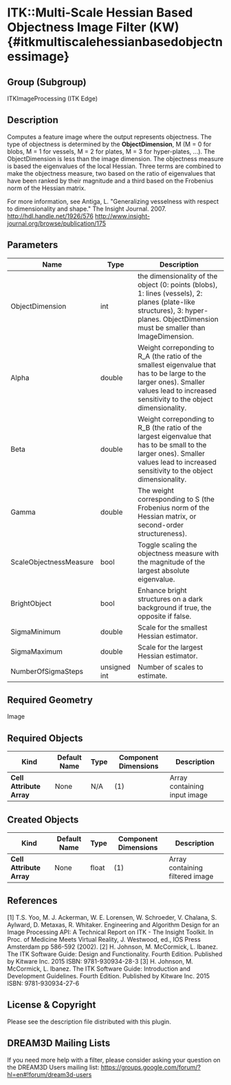 ITK::Multi-Scale Hessian Based Objectness Image Filter (KW) {#itkmultiscalehessianbasedobjectnessimage}
=========================

## Group (Subgroup) ##
ITKImageProcessing (ITK Edge)

## Description ##
Computes a feature image where the output represents
objectness. The type of objectness is determined by the **ObjectDimension**, M
(M = 0 for blobs, M = 1 for vessels, M = 2 for plates, M = 3 for hyper-plates,
...). The ObjectDimension is less than the image dimension. The objectness
measure is based the eigenvalues of the local Hessian. Three terms are
combined to make the objectness measure, two based on the ratio of eigenvalues
that have been ranked by their magnitude and a third based on the Frobenius
norm of the Hessian matrix.

For more information, see Antiga, L. "Generalizing vesselness with respect to
dimensionality and shape." The Insight Journal. 2007.
http://hdl.handle.net/1926/576
http://www.insight-journal.org/browse/publication/175

## Parameters ##

| Name | Type | Description |
|------|------|-------------|
| ObjectDimension | int| the dimensionality of the object (0: points (blobs), 1: lines (vessels), 2: planes (plate-like structures), 3: hyper-planes. ObjectDimension must be smaller than ImageDimension. |
| Alpha | double| Weight correponding to R_A (the ratio of the smallest eigenvalue that has to be large to the larger ones). Smaller values lead to increased sensitivity to the object dimensionality. |
| Beta | double| Weight correponding to R_B (the ratio of the largest eigenvalue that has to be small to the larger ones). Smaller values lead to increased sensitivity to the object dimensionality. |
| Gamma | double| The weight corresponding to S (the Frobenius norm of the Hessian matrix, or second-order structureness). |
| ScaleObjectnessMeasure | bool| Toggle scaling the objectness measure with the magnitude of the largest absolute eigenvalue. |
| BrightObject | bool| Enhance bright structures on a dark background if true, the opposite if false. |
| SigmaMinimum | double| Scale for the smallest Hessian estimator. |
| SigmaMaximum | double| Scale for the largest Hessian estimator. |
| NumberOfSigmaSteps | unsigned int| Number of scales to estimate. |

## Required Geometry ##
Image

## Required Objects ##

| Kind | Default Name | Type | Component Dimensions | Description |
|------|--------------|------|----------------------|-------------|
| **Cell Attribute Array** | None | N/A | (1)  | Array containing input image

## Created Objects ##

| Kind | Default Name | Type | Component Dimensions | Description |
|------|--------------|------|----------------------|-------------|
| **Cell Attribute Array** | None | float | (1)  | Array containing filtered image

## References ##
[1] T.S. Yoo, M. J. Ackerman, W. E. Lorensen, W. Schroeder, V. Chalana, S. Aylward, D. Metaxas, R. Whitaker. Engineering and Algorithm Design for an Image Processing API: A Technical Report on ITK - The Insight Toolkit. In Proc. of Medicine Meets Virtual Reality, J. Westwood, ed., IOS Press Amsterdam pp 586-592 (2002).
[2] H. Johnson, M. McCormick, L. Ibanez. The ITK Software Guide: Design and Functionality. Fourth Edition. Published by Kitware Inc. 2015 ISBN: 9781-930934-28-3
[3] H. Johnson, M. McCormick, L. Ibanez. The ITK Software Guide: Introduction and Development Guidelines. Fourth Edition. Published by Kitware Inc. 2015 ISBN: 9781-930934-27-6

## License & Copyright ##

Please see the description file distributed with this plugin.

## DREAM3D Mailing Lists ##

If you need more help with a filter, please consider asking your question on the DREAM3D Users mailing list:
https://groups.google.com/forum/?hl=en#!forum/dream3d-users

